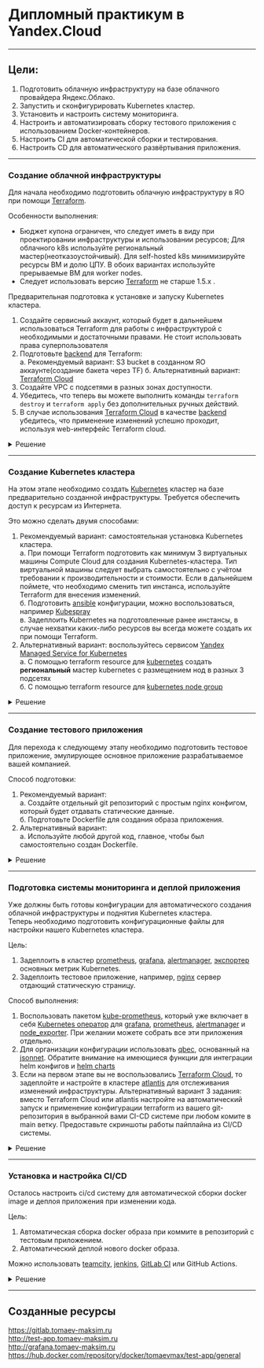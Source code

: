 # Дипломный практикум в Yandex.Cloud

---
## Цели:

1. Подготовить облачную инфраструктуру на базе облачного провайдера Яндекс.Облако.
2. Запустить и сконфигурировать Kubernetes кластер.
3. Установить и настроить систему мониторинга.
4. Настроить и автоматизировать сборку тестового приложения с использованием Docker-контейнеров.
5. Настроить CI для автоматической сборки и тестирования.
6. Настроить CD для автоматического развёртывания приложения.

---

### Создание облачной инфраструктуры

Для начала необходимо подготовить облачную инфраструктуру в ЯО при помощи [Terraform](https://www.terraform.io/).

Особенности выполнения:

- Бюджет купона ограничен, что следует иметь в виду при проектировании инфраструктуры и использовании ресурсов;
Для облачного k8s используйте региональный мастер(неотказоустойчивый). Для self-hosted k8s минимизируйте ресурсы ВМ и долю ЦПУ. В обоих вариантах используйте прерываемые ВМ для worker nodes.
- Следует использовать версию [Terraform](https://www.terraform.io/) не старше 1.5.x .

Предварительная подготовка к установке и запуску Kubernetes кластера.

1. Создайте сервисный аккаунт, который будет в дальнейшем использоваться Terraform для работы с инфраструктурой с необходимыми и достаточными правами. Не стоит использовать права суперпользователя
2. Подготовьте [backend](https://www.terraform.io/docs/language/settings/backends/index.html) для Terraform:  
   а. Рекомендуемый вариант: S3 bucket в созданном ЯО аккаунте(создание бакета через TF)
   б. Альтернативный вариант:  [Terraform Cloud](https://app.terraform.io/)  
3. Создайте VPC с подсетями в разных зонах доступности.
4. Убедитесь, что теперь вы можете выполнить команды `terraform destroy` и `terraform apply` без дополнительных ручных действий.
5. В случае использования [Terraform Cloud](https://app.terraform.io/) в качестве [backend](https://www.terraform.io/docs/language/settings/backends/index.html) убедитесь, что применение изменений успешно проходит, используя web-интерфейс Terraform cloud.


<details>
<summary>Решение</summary>
<br>   

 Подготовлена конфигурация согласно требованиям:
 [accaunt](terraform-compute-cloud/sa.tf)   
 [bucket](terraform-compute-cloud/bucket.tf)   
 [vpc](terraform-compute-cloud/main.tf)   
 Так же по результатам работы `terraform apply` будет сформирован [инветории и конфиги](terraform-compute-cloud/infentory.tf) для Kubespray и
выведены в [output](terraform-compute-cloud/outputs.tf) необходимы данные для последующей инициализации S3 bucket и подключения к K8S кластеру.   

Проверяем отработку команд `terraform destroy` и `terraform apply`   
[terraform apply log](terraform-compute-cloud/log/apply.log)   
[terraform destroy log](terraform-compute-cloud/log/destroy.log)   

По результатам отработки `terraform apply`  была создана следующая инфраструктура: 

````   
yandex_iam_service_account.tech-account: Creating...
yandex_vpc_network.my-k8s-net: Creating...
yandex_iam_service_account.bucket-account: Creating...
yandex_compute_image.ubuntu-test: Creating...
yandex_dns_zone.diplom: Creating...
yandex_dns_zone.diplom: Creation complete after 0s [id=dns4eho7a1knaejq1ku0]
yandex_vpc_network.my-k8s-net: Creation complete after 2s [id=enp1n5dt1ren1kp5hasa]
yandex_vpc_subnet.mysubnet-d: Creating...
yandex_vpc_subnet.mysubnet-b: Creating...
yandex_vpc_subnet.mysubnet-a: Creating...
yandex_iam_service_account.tech-account: Creation complete after 2s [id=aje7keuov0demoru8fna]
yandex_resourcemanager_folder_iam_member.k8s-editor: Creating...
yandex_vpc_subnet.mysubnet-b: Creation complete after 1s [id=e2lgjfin94j46rmh7d0g]
yandex_vpc_subnet.mysubnet-a: Creation complete after 2s [id=e9b5na1gkdf634o0km07]
yandex_vpc_subnet.mysubnet-d: Creation complete after 2s [id=fl8d7ve6viq4o5l35hm4]
yandex_iam_service_account.bucket-account: Creation complete after 4s [id=ajepfvljcqcdegaeaguq]
yandex_resourcemanager_folder_iam_member.bucket-account: Creating...
yandex_iam_service_account_static_access_key.bucket-account-key: Creating...
yandex_resourcemanager_folder_iam_member.k8s-editor: Creation complete after 3s [id=b1gb1aal3vgk7p7nr6nd/editor/serviceAccount:aje7keuov0demoru8fna]
yandex_iam_service_account_static_access_key.bucket-account-key: Creation complete after 2s [id=aje7e1clf72poldnc9pg]
yandex_resourcemanager_folder_iam_member.bucket-account: Creation complete after 4s [id=b1gb1aal3vgk7p7nr6nd/storage.admin/serviceAccount:ajepfvljcqcdegaeaguq]
yandex_storage_bucket.project-bucket: Creating...
yandex_compute_image.ubuntu-test: Still creating... [10s elapsed]
yandex_storage_bucket.project-bucket: Creation complete after 3s [id=k8s-tech]
yandex_compute_image.ubuntu-test: Creation complete after 11s [id=fd8hvdone3uuv7448p0h]
yandex_compute_instance_group.k8s-node: Creating...
yandex_compute_instance_group.k8s-node: Still creating... [10s elapsed]
yandex_compute_instance_group.k8s-node: Still creating... [20s elapsed]
yandex_compute_instance_group.k8s-node: Still creating... [30s elapsed]
yandex_compute_instance_group.k8s-node: Still creating... [40s elapsed]
yandex_compute_instance_group.k8s-node: Still creating... [50s elapsed]
yandex_compute_instance_group.k8s-node: Still creating... [1m0s elapsed]
yandex_compute_instance_group.k8s-node: Still creating... [1m10s elapsed]
yandex_compute_instance_group.k8s-node: Still creating... [1m20s elapsed]
yandex_compute_instance_group.k8s-node: Still creating... [1m30s elapsed]
yandex_compute_instance_group.k8s-node: Still creating... [1m40s elapsed]
yandex_compute_instance_group.k8s-node: Creation complete after 1m45s [id=cl1mhmt90llqqlismlba]
yandex_dns_recordset.kas: Creating...
yandex_dns_recordset.registry: Creating...
yandex_dns_recordset.test-app: Creating...
yandex_dns_recordset.minio: Creating...
yandex_dns_recordset.gitlab: Creating...
yandex_dns_recordset.grafana: Creating...
local_file.project: Creating...
local_file.addons: Creating...
local_file.k8s-cluster: Creating...
local_file.addons: Creation complete after 0s [id=ae375bdd85c7ad186378d3507fd64e14b54fa66c]
local_file.k8s-cluster: Creation complete after 0s [id=e7702c0629ad20c7c13eff8a89f2aee93453290f]
local_file.project: Creation complete after 0s [id=454dd23444f380d38d355be6be3c0589ccbbf2d2]
yandex_dns_recordset.gitlab: Creation complete after 0s [id=dns4eho7a1knaejq1ku0/gitlab.tomaev-maksim.ru./A]
yandex_dns_recordset.test-app: Creation complete after 0s [id=dns4eho7a1knaejq1ku0/test-app.tomaev-maksim.ru./A]
yandex_dns_recordset.grafana: Creation complete after 0s [id=dns4eho7a1knaejq1ku0/grafana.tomaev-maksim.ru./A]
yandex_dns_recordset.kas: Creation complete after 1s [id=dns4eho7a1knaejq1ku0/kas.tomaev-maksim.ru./A]
yandex_dns_recordset.minio: Creation complete after 1s [id=dns4eho7a1knaejq1ku0/minio.tomaev-maksim.ru./A]
yandex_dns_recordset.registry: Creation complete after 1s [id=dns4eho7a1knaejq1ku0/registry.tomaev-maksim.ru./A]

Apply complete! Resources: 22 added, 0 changed, 0 destroyed.

Outputs:

access_key = "YCAJEeWBJHVz0bnwx6Zak3Hdd"
external_ip = "158.160.40.229"
secret_key = <sensitive>

````   
![Снимок экрана 2024-02-05 в 20 49 46](https://github.com/tomaevmax/devops-netology/assets/32243921/81ee338c-653e-4ab9-9b6c-65f44841e045)

Для подключения backend S3 внесем правки в [provider.tf](/terraform-compute-cloud/providers.tf)
И проведем инициализацию согласно документации:

````   
➜  terraform-compute-cloud git:(main) ✗ terraform init -backend-config="access_key=YCAJEH2twIBQ59ptKVozJ9pZu" -backend-config="secret_key=YCOZPrEhTXasze6XXBZBGQ5L_5ILw7fPaj3sZYi9"


Initializing the backend...
Do you want to copy existing state to the new backend?
  Pre-existing state was found while migrating the previous "local" backend to the
  newly configured "s3" backend. No existing state was found in the newly
  configured "s3" backend. Do you want to copy this state to the new "s3"
  backend? Enter "yes" to copy and "no" to start with an empty state.

  Enter a value: yes


Successfully configured the backend "s3"! Terraform will automatically
use this backend unless the backend configuration changes.

Initializing provider plugins...
- Reusing previous version of yandex-cloud/yandex from the dependency lock file
- Reusing previous version of hashicorp/local from the dependency lock file
- Using previously-installed yandex-cloud/yandex v0.107.0
- Using previously-installed hashicorp/local v2.4.1

Terraform has been successfully initialized!

You may now begin working with Terraform. Try running "terraform plan" to see
any changes that are required for your infrastructure. All Terraform commands
should now work.

If you ever set or change modules or backend configuration for Terraform,
rerun this command to reinitialize your working directory. If you forget, other
commands will detect it and remind you to do so if necessary. 
````   

</details>

---
### Создание Kubernetes кластера

На этом этапе необходимо создать [Kubernetes](https://kubernetes.io/ru/docs/concepts/overview/what-is-kubernetes/) кластер на базе предварительно созданной инфраструктуры.   Требуется обеспечить доступ к ресурсам из Интернета.

Это можно сделать двумя способами:

1. Рекомендуемый вариант: самостоятельная установка Kubernetes кластера.  
   а. При помощи Terraform подготовить как минимум 3 виртуальных машины Compute Cloud для создания Kubernetes-кластера. Тип виртуальной машины следует выбрать самостоятельно с учётом требовании к производительности и стоимости. Если в дальнейшем поймете, что необходимо сменить тип инстанса, используйте Terraform для внесения изменений.  
   б. Подготовить [ansible](https://www.ansible.com/) конфигурации, можно воспользоваться, например [Kubespray](https://kubernetes.io/docs/setup/production-environment/tools/kubespray/)  
   в. Задеплоить Kubernetes на подготовленные ранее инстансы, в случае нехватки каких-либо ресурсов вы всегда можете создать их при помощи Terraform.
2. Альтернативный вариант: воспользуйтесь сервисом [Yandex Managed Service for Kubernetes](https://cloud.yandex.ru/services/managed-kubernetes)  
  а. С помощью terraform resource для [kubernetes](https://registry.terraform.io/providers/yandex-cloud/yandex/latest/docs/resources/kubernetes_cluster) создать **региональный** мастер kubernetes с размещением нод в разных 3 подсетях      
  б. С помощью terraform resource для [kubernetes node group](https://registry.terraform.io/providers/yandex-cloud/yandex/latest/docs/resources/kubernetes_node_group)


<details>
<summary>Решение</summary>
<br>   
Установку будем производить с помощью [Kubespray](https://kubespray.io/#/) одним из рекомендованных способов, а именно с помощью docker образа.      
После разворачивания инфраструктуры были сформированы [инветории и конфиги](terraform-compute-cloud/infentory.tf).   
Запускаем докер образ следующей командой, сразу монтирую к образу созданные инветори и конфиги:   

````  
➜  terraform-compute-cloud git:(main) ✗ docker run --rm -it --mount type=bind,source="${HOME}"/.ssh/id_ed25519,dst=/root/.ssh/id_rsa --mount type=bind,source="${PWD}"/inventory/hosts.yaml,dst=/kubespray/inventory/my/hosts.yaml --mount type=bind,source="${PWD}"/inventory/addons.yml,dst=/kubespray/inventory/my/group_vars/k8s_cluster/addons.yml --mount type=bind,source="${PWD}"/inventory/k8s-cluster.yml,dst=/kubespray/inventory/my/group_vars/k8s_cluster/k8s-cluster.yml quay.io/kubespray/kubespray:v2.23.1 bash
WARNING: The requested image's platform (linux/amd64) does not match the detected host platform (linux/arm64/v8) and no specific platform was requested
root@872f44fb35dc:/kubespray# cp -rnp inventory/sample/* inventory/my
root@872f44fb35dc:/kubespray# ansible-playbook -i inventory/my/hosts.yaml  -u ubuntu --become  cluster.yml

````   
После копирования остальных конфигурационных файлов в наше инветори внутри образа, запускаем playbook.    
Лог отработки playbook:   
[ansyble log](terraform-compute-cloud/log/ansyble.log)   
Результат отработки playbook
````   
Monday 05 February 2024  17:57:47 +0000 (0:00:00.120)       0:25:32.553 ******* 
=============================================================================== 
download : Download_file | Download item ----------------------------------------------------------------------------------------------------------------------------------------------------------------------------------------------------------------------------------------------------------------- 359.31s
download : Download_file | Download item ------------------------------------------------------------------------------------------------------------------------------------------------------------------------------------------------------------------------------------------------------------------ 63.40s
download : Download_file | Download item ------------------------------------------------------------------------------------------------------------------------------------------------------------------------------------------------------------------------------------------------------------------ 34.99s
kubernetes/preinstall : Install packages requirements ----------------------------------------------------------------------------------------------------------------------------------------------------------------------------------------------------------------------------------------------------- 30.34s
download : Download_file | Download item ------------------------------------------------------------------------------------------------------------------------------------------------------------------------------------------------------------------------------------------------------------------ 29.47s
kubernetes/kubeadm : Join to cluster ---------------------------------------------------------------------------------------------------------------------------------------------------------------------------------------------------------------------------------------------------------------------- 26.77s
bootstrap-os : Install dbus for the hostname module ------------------------------------------------------------------------------------------------------------------------------------------------------------------------------------------------------------------------------------------------------- 26.54s
kubernetes-apps/ingress_controller/ingress_nginx : NGINX Ingress Controller | Create manifests ------------------------------------------------------------------------------------------------------------------------------------------------------------------------------------------------------------ 20.30s
kubernetes-apps/ansible : Kubernetes Apps | Lay Down CoreDNS templates ------------------------------------------------------------------------------------------------------------------------------------------------------------------------------------------------------------------------------------ 18.98s
download : Download_container | Download image if required ------------------------------------------------------------------------------------------------------------------------------------------------------------------------------------------------------------------------------------------------ 17.37s
download : Download_container | Download image if required ------------------------------------------------------------------------------------------------------------------------------------------------------------------------------------------------------------------------------------------------ 14.24s
kubernetes/preinstall : Update package management cache (APT) --------------------------------------------------------------------------------------------------------------------------------------------------------------------------------------------------------------------------------------------- 13.42s
kubernetes-apps/external_provisioner/local_volume_provisioner : Local Volume Provisioner | Create manifests ----------------------------------------------------------------------------------------------------------------------------------------------------------------------------------------------- 12.57s
kubernetes-apps/external_provisioner/local_path_provisioner : Local Path Provisioner | Create manifests --------------------------------------------------------------------------------------------------------------------------------------------------------------------------------------------------- 12.25s
bootstrap-os : Fetch /etc/os-release ---------------------------------------------------------------------------------------------------------------------------------------------------------------------------------------------------------------------------------------------------------------------- 12.17s
download : Download_container | Download image if required ------------------------------------------------------------------------------------------------------------------------------------------------------------------------------------------------------------------------------------------------ 11.20s
network_plugin/calico : Calico | Create calico manifests -------------------------------------------------------------------------------------------------------------------------------------------------------------------------------------------------------------------------------------------------- 10.85s
download : Download_container | Download image if required ------------------------------------------------------------------------------------------------------------------------------------------------------------------------------------------------------------------------------------------------ 10.63s
etcd : Reload etcd ---------------------------------------------------------------------------------------------------------------------------------------------------------------------------------------------------------------------------------------------------------------------------------------- 10.50s
container-engine/containerd : Download_file | Download item ----------------------------------------------------------------------------------------------------------------------------------------------------------------------------------------------------------------------------------------------- 10.38s
root@cd6c31e9fa68:/kubespray# 

```` 

Выполняем подключение к control plane node и копируем admin.conf к себе на локальную ноду.

````
➜  diplom git:(main) ✗ ssh ubuntu@158.160.40.229
Welcome to Ubuntu 22.04.3 LTS (GNU/Linux 5.15.0-92-generic x86_64)

 * Documentation:  https://help.ubuntu.com
 * Management:     https://landscape.canonical.com
 * Support:        https://ubuntu.com/pro

  System information as of Mon Feb  5 06:05:36 PM UTC 2024

  System load:  0.01513671875      Processes:             196
  Usage of /:   13.6% of 58.96GB   Users logged in:       0
  Memory usage: 7%                 IPv4 address for eth0: 10.5.0.34
  Swap usage:   0%

 * Strictly confined Kubernetes makes edge and IoT secure. Learn how MicroK8s
   just raised the bar for easy, resilient and secure K8s cluster deployment.

   https://ubuntu.com/engage/secure-kubernetes-at-the-edge

Expanded Security Maintenance for Applications is not enabled.

0 updates can be applied immediately.

Enable ESM Apps to receive additional future security updates.
See https://ubuntu.com/esm or run: sudo pro status


Last login: Mon Feb  5 17:33:04 2024 from 109.248.252.157
ubuntu@node1:~$ sudo cat /etc/kubernetes/admin.conf
apiVersion: v1
clusters:
- cluster:
    certificate-authority-data:  *****
    server: https://127.0.0.1:6443
  name: cluster.local
contexts:
- context:
    cluster: cluster.local
    user: kubernetes-admin
  name: kubernetes-admin@cluster.local
current-context: kubernetes-admin@cluster.local
kind: Config
preferences: {}
users:
- name: kubernetes-admin
  user:
    client-certificate-data: *****
    client-key-data: *****
   
````   
Переносим конфиг к себе на локальный компьютер, заменив server: https://127.0.0.1:6443 на server: https://158.160.40.229:6443
Проверяем отрботку команды 

````  
➜  diplom git:(main) ✗ kubectl get pods --all-namespaces
NAMESPACE            NAME                                       READY   STATUS    RESTARTS   AGE
ingress-nginx        ingress-nginx-controller-jv45m             1/1     Running   0          14m
ingress-nginx        ingress-nginx-controller-k2tdh             1/1     Running   0          14m
ingress-nginx        ingress-nginx-controller-snjwt             1/1     Running   0          14m
kube-system          calico-kube-controllers-794577df96-blhkz   1/1     Running   0          15m
kube-system          calico-node-bmgx8                          1/1     Running   0          15m
kube-system          calico-node-mzcbl                          1/1     Running   0          15m
kube-system          calico-node-tnbls                          1/1     Running   0          15m
kube-system          coredns-5c469774b8-q42j4                   1/1     Running   0          13m
kube-system          coredns-5c469774b8-vpzsv                   1/1     Running   0          13m
kube-system          dns-autoscaler-f455cf558-cr9j8             1/1     Running   0          13m
kube-system          kube-apiserver-node1                       1/1     Running   1          17m
kube-system          kube-controller-manager-node1              1/1     Running   2          17m
kube-system          kube-proxy-rg85m                           1/1     Running   0          16m
kube-system          kube-proxy-x5pbb                           1/1     Running   0          16m
kube-system          kube-proxy-x6c2l                           1/1     Running   0          16m
kube-system          kube-scheduler-node1                       1/1     Running   1          17m
kube-system          local-volume-provisioner-4tprs             1/1     Running   0          14m
kube-system          local-volume-provisioner-65449             1/1     Running   0          14m
kube-system          local-volume-provisioner-cf9l6             1/1     Running   0          14m
kube-system          nginx-proxy-node2                          1/1     Running   0          16m
kube-system          nginx-proxy-node3                          1/1     Running   0          16m
kube-system          nodelocaldns-bsltn                         1/1     Running   0          13m
kube-system          nodelocaldns-mvcf4                         1/1     Running   0          13m
kube-system          nodelocaldns-r45bd                         1/1     Running   0          13m
local-path-storage   local-path-provisioner-6f7b5796d5-tq6jk    1/1     Running   0          13m

````   
</details>    

---
### Создание тестового приложения

Для перехода к следующему этапу необходимо подготовить тестовое приложение, эмулирующее основное приложение разрабатываемое вашей компанией.

Способ подготовки:

1. Рекомендуемый вариант:  
   а. Создайте отдельный git репозиторий с простым nginx конфигом, который будет отдавать статические данные.  
   б. Подготовьте Dockerfile для создания образа приложения.  
2. Альтернативный вариант:  
   а. Используйте любой другой код, главное, чтобы был самостоятельно создан Dockerfile.


<details>
<summary>Решение</summary>
<br>  

 Создаем репозитарий на [GitHub](https://github.com/tomaevmax/test-app/tree/main)   
 Собираем и пуши в [DockerHub](https://hub.docker.com/repository/docker/tomaevmax/test-app/general) наше приложение .   
 ````   
➜  docker git:(main) ✗ docker build --platform=linux/amd64 -f Dockerfile -t test-app:1.0.0. . 
[+] Building 1.0s (7/7) FINISHED                                                                                                                                                                                                                                                              docker:desktop-linux
 => [internal] load .dockerignore                                                                                                                                                                                                                                                                             0.0s
 => => transferring context: 2B                                                                                                                                                                                                                                                                               0.0s
 => [internal] load build definition from Dockerfile                                                                                                                                                                                                                                                          0.0s
 => => transferring dockerfile: 93B                                                                                                                                                                                                                                                                           0.0s
 => [internal] load metadata for docker.io/library/nginx:stable                                                                                                                                                                                                                                               0.9s
 => [internal] load build context                                                                                                                                                                                                                                                                             0.0s
 => => transferring context: 32B                                                                                                                                                                                                                                                                              0.0s
 => [1/2] FROM docker.io/library/nginx:stable@sha256:eb0007fd8cb8cce31771a87b8be09a3b7099ca50527ab3098a2cde9ccfafe747                                                                                                                                                                                         0.0s
 => CACHED [2/2] COPY index.html /usr/share/nginx/html/                                                                                                                                                                                                                                                       0.0s
 => exporting to image                                                                                                                                                                                                                                                                                        0.0s
 => => exporting layers                                                                                                                                                                                                                                                                                       0.0s
 => => writing image sha256:a83c995960cd9bf0e6abd5718182deba3c9331eaea5589941674301e2263c5b2                                                                                                                                                                                                                  0.0s
 => => naming to docker.io/library/test-app:1.0.0.                                                                                                                                                                                                                                                            0.0s

What's Next?
  View summary of image vulnerabilities and recommendations → docker scout quickview
➜  docker git:(main) ✗ docker tag test-app:1.0.0. tomaevmax/test-app:1.0.0                   
➜  docker git:(main) ✗ docker push tomaevmax/test-app:1.0.0                   
The push refers to repository [docker.io/tomaevmax/test-app]
43e8128f7ec8: Pushed 
1e9dec811b0e: Mounted from library/nginx 
26343c662928: Mounted from library/nginx 
41c89c58dd77: Mounted from library/nginx 
0353a20b40d7: Mounted from library/nginx 
abc76e6033f5: Mounted from library/nginx 
30e7249f6651: Mounted from library/nginx 
1.0.0: digest: sha256:06d4a0ca4321662ec2f4b07fde0a6b445cf91ed5592bc217c5fd38c33d243854 size: 1777
➜  docker git:(main) ✗ 

 ````

</details>    

---
### Подготовка cистемы мониторинга и деплой приложения

Уже должны быть готовы конфигурации для автоматического создания облачной инфраструктуры и поднятия Kubernetes кластера.  
Теперь необходимо подготовить конфигурационные файлы для настройки нашего Kubernetes кластера.

Цель:
1. Задеплоить в кластер [prometheus](https://prometheus.io/), [grafana](https://grafana.com/), [alertmanager](https://github.com/prometheus/alertmanager), [экспортер](https://github.com/prometheus/node_exporter) основных метрик Kubernetes.
2. Задеплоить тестовое приложение, например, [nginx](https://www.nginx.com/) сервер отдающий статическую страницу.

Способ выполнения:
1. Воспользовать пакетом [kube-prometheus](https://github.com/prometheus-operator/kube-prometheus), который уже включает в себя [Kubernetes оператор](https://operatorhub.io/) для [grafana](https://grafana.com/), [prometheus](https://prometheus.io/), [alertmanager](https://github.com/prometheus/alertmanager) и [node_exporter](https://github.com/prometheus/node_exporter). При желании можете собрать все эти приложения отдельно.
2. Для организации конфигурации использовать [qbec](https://qbec.io/), основанный на [jsonnet](https://jsonnet.org/). Обратите внимание на имеющиеся функции для интеграции helm конфигов и [helm charts](https://helm.sh/)
3. Если на первом этапе вы не воспользовались [Terraform Cloud](https://app.terraform.io/), то задеплойте и настройте в кластере [atlantis](https://www.runatlantis.io/) для отслеживания изменений инфраструктуры. Альтернативный вариант 3 задания: вместо Terraform Cloud или atlantis настройте на автоматический запуск и применение конфигурации terraform из вашего git-репозитория в выбранной вами CI-CD системе при любом комите в main ветку. Предоставьте скриншоты работы пайплайна из CI/CD системы.


<details>
<summary>Решение</summary>
<br>  

Установку кластера prometeus будем производить с помощью пакета [kube-prometheus](https://github.com/tomaevmax/kube-prometheus)   
От себя добавим туда конфиг [ingress](https://github.com/tomaevmax/kube-prometheus/blob/main/manifests/grafana-ingress.yaml) и подправим [политику](https://github.com/tomaevmax/kube-prometheus/blob/main/manifests/grafana-networkPolicy.yaml) 

````   
➜  kube-prometheus git:(main) kubectl apply --server-side -f manifests/setup
customresourcedefinition.apiextensions.k8s.io/alertmanagerconfigs.monitoring.coreos.com serverside-applied
customresourcedefinition.apiextensions.k8s.io/alertmanagers.monitoring.coreos.com serverside-applied
customresourcedefinition.apiextensions.k8s.io/podmonitors.monitoring.coreos.com serverside-applied
customresourcedefinition.apiextensions.k8s.io/probes.monitoring.coreos.com serverside-applied
customresourcedefinition.apiextensions.k8s.io/prometheuses.monitoring.coreos.com serverside-applied
customresourcedefinition.apiextensions.k8s.io/prometheusagents.monitoring.coreos.com serverside-applied
customresourcedefinition.apiextensions.k8s.io/prometheusrules.monitoring.coreos.com serverside-applied
customresourcedefinition.apiextensions.k8s.io/scrapeconfigs.monitoring.coreos.com serverside-applied
customresourcedefinition.apiextensions.k8s.io/servicemonitors.monitoring.coreos.com serverside-applied
customresourcedefinition.apiextensions.k8s.io/thanosrulers.monitoring.coreos.com serverside-applied
namespace/monitoring serverside-applied
➜  kube-prometheus git:(main) kubectl wait \
        --for condition=Established \
        --all CustomResourceDefinition \
        --namespace=monitoring
customresourcedefinition.apiextensions.k8s.io/alertmanagerconfigs.monitoring.coreos.com condition met
customresourcedefinition.apiextensions.k8s.io/alertmanagers.monitoring.coreos.com condition met
customresourcedefinition.apiextensions.k8s.io/bgpconfigurations.crd.projectcalico.org condition met
customresourcedefinition.apiextensions.k8s.io/bgppeers.crd.projectcalico.org condition met
customresourcedefinition.apiextensions.k8s.io/blockaffinities.crd.projectcalico.org condition met
customresourcedefinition.apiextensions.k8s.io/caliconodestatuses.crd.projectcalico.org condition met
customresourcedefinition.apiextensions.k8s.io/clusterinformations.crd.projectcalico.org condition met
customresourcedefinition.apiextensions.k8s.io/felixconfigurations.crd.projectcalico.org condition met
customresourcedefinition.apiextensions.k8s.io/globalnetworkpolicies.crd.projectcalico.org condition met
customresourcedefinition.apiextensions.k8s.io/globalnetworksets.crd.projectcalico.org condition met
customresourcedefinition.apiextensions.k8s.io/hostendpoints.crd.projectcalico.org condition met
customresourcedefinition.apiextensions.k8s.io/ipamblocks.crd.projectcalico.org condition met
customresourcedefinition.apiextensions.k8s.io/ipamconfigs.crd.projectcalico.org condition met
customresourcedefinition.apiextensions.k8s.io/ipamhandles.crd.projectcalico.org condition met
customresourcedefinition.apiextensions.k8s.io/ippools.crd.projectcalico.org condition met
customresourcedefinition.apiextensions.k8s.io/ipreservations.crd.projectcalico.org condition met
customresourcedefinition.apiextensions.k8s.io/kubecontrollersconfigurations.crd.projectcalico.org condition met
customresourcedefinition.apiextensions.k8s.io/networkpolicies.crd.projectcalico.org condition met
customresourcedefinition.apiextensions.k8s.io/networksets.crd.projectcalico.org condition met
customresourcedefinition.apiextensions.k8s.io/podmonitors.monitoring.coreos.com condition met
customresourcedefinition.apiextensions.k8s.io/probes.monitoring.coreos.com condition met
customresourcedefinition.apiextensions.k8s.io/prometheusagents.monitoring.coreos.com condition met
customresourcedefinition.apiextensions.k8s.io/prometheuses.monitoring.coreos.com condition met
customresourcedefinition.apiextensions.k8s.io/prometheusrules.monitoring.coreos.com condition met
customresourcedefinition.apiextensions.k8s.io/scrapeconfigs.monitoring.coreos.com condition met
customresourcedefinition.apiextensions.k8s.io/servicemonitors.monitoring.coreos.com condition met
customresourcedefinition.apiextensions.k8s.io/thanosrulers.monitoring.coreos.com condition met
➜  kube-prometheus git:(main) kubectl apply -f manifests/
alertmanager.monitoring.coreos.com/main created
networkpolicy.networking.k8s.io/alertmanager-main created
poddisruptionbudget.policy/alertmanager-main created
prometheusrule.monitoring.coreos.com/alertmanager-main-rules created
secret/alertmanager-main created
service/alertmanager-main created
serviceaccount/alertmanager-main created
servicemonitor.monitoring.coreos.com/alertmanager-main created
clusterrole.rbac.authorization.k8s.io/blackbox-exporter created
clusterrolebinding.rbac.authorization.k8s.io/blackbox-exporter created
configmap/blackbox-exporter-configuration created
deployment.apps/blackbox-exporter created
networkpolicy.networking.k8s.io/blackbox-exporter created
service/blackbox-exporter created
serviceaccount/blackbox-exporter created
servicemonitor.monitoring.coreos.com/blackbox-exporter created
secret/grafana-config created
secret/grafana-datasources created
configmap/grafana-dashboard-alertmanager-overview created
configmap/grafana-dashboard-apiserver created
configmap/grafana-dashboard-cluster-total created
configmap/grafana-dashboard-controller-manager created
configmap/grafana-dashboard-grafana-overview created
configmap/grafana-dashboard-k8s-resources-cluster created
configmap/grafana-dashboard-k8s-resources-multicluster created
configmap/grafana-dashboard-k8s-resources-namespace created
configmap/grafana-dashboard-k8s-resources-node created
configmap/grafana-dashboard-k8s-resources-pod created
configmap/grafana-dashboard-k8s-resources-workload created
configmap/grafana-dashboard-k8s-resources-workloads-namespace created
configmap/grafana-dashboard-kubelet created
configmap/grafana-dashboard-namespace-by-pod created
configmap/grafana-dashboard-namespace-by-workload created
configmap/grafana-dashboard-node-cluster-rsrc-use created
configmap/grafana-dashboard-node-rsrc-use created
configmap/grafana-dashboard-nodes-darwin created
configmap/grafana-dashboard-nodes created
configmap/grafana-dashboard-persistentvolumesusage created
configmap/grafana-dashboard-pod-total created
configmap/grafana-dashboard-prometheus-remote-write created
configmap/grafana-dashboard-prometheus created
configmap/grafana-dashboard-proxy created
configmap/grafana-dashboard-scheduler created
configmap/grafana-dashboard-workload-total created
configmap/grafana-dashboards created
deployment.apps/grafana created
ingress.networking.k8s.io/grafana-ingress created
networkpolicy.networking.k8s.io/grafana created
prometheusrule.monitoring.coreos.com/grafana-rules created
service/grafana created
serviceaccount/grafana created
servicemonitor.monitoring.coreos.com/grafana created
prometheusrule.monitoring.coreos.com/kube-prometheus-rules created
clusterrole.rbac.authorization.k8s.io/kube-state-metrics created
clusterrolebinding.rbac.authorization.k8s.io/kube-state-metrics created
deployment.apps/kube-state-metrics created
networkpolicy.networking.k8s.io/kube-state-metrics created
prometheusrule.monitoring.coreos.com/kube-state-metrics-rules created
service/kube-state-metrics created
serviceaccount/kube-state-metrics created
servicemonitor.monitoring.coreos.com/kube-state-metrics created
prometheusrule.monitoring.coreos.com/kubernetes-monitoring-rules created
servicemonitor.monitoring.coreos.com/kube-apiserver created
servicemonitor.monitoring.coreos.com/coredns created
servicemonitor.monitoring.coreos.com/kube-controller-manager created
servicemonitor.monitoring.coreos.com/kube-scheduler created
servicemonitor.monitoring.coreos.com/kubelet created
clusterrole.rbac.authorization.k8s.io/node-exporter created
clusterrolebinding.rbac.authorization.k8s.io/node-exporter created
daemonset.apps/node-exporter created
networkpolicy.networking.k8s.io/node-exporter created
prometheusrule.monitoring.coreos.com/node-exporter-rules created
service/node-exporter created
serviceaccount/node-exporter created
servicemonitor.monitoring.coreos.com/node-exporter created
clusterrole.rbac.authorization.k8s.io/prometheus-k8s created
clusterrolebinding.rbac.authorization.k8s.io/prometheus-k8s created
networkpolicy.networking.k8s.io/prometheus-k8s created
poddisruptionbudget.policy/prometheus-k8s created
prometheus.monitoring.coreos.com/k8s created
prometheusrule.monitoring.coreos.com/prometheus-k8s-prometheus-rules created
rolebinding.rbac.authorization.k8s.io/prometheus-k8s-config created
rolebinding.rbac.authorization.k8s.io/prometheus-k8s created
rolebinding.rbac.authorization.k8s.io/prometheus-k8s created
rolebinding.rbac.authorization.k8s.io/prometheus-k8s created
role.rbac.authorization.k8s.io/prometheus-k8s-config created
role.rbac.authorization.k8s.io/prometheus-k8s created
role.rbac.authorization.k8s.io/prometheus-k8s created
role.rbac.authorization.k8s.io/prometheus-k8s created
service/prometheus-k8s created
serviceaccount/prometheus-k8s created
servicemonitor.monitoring.coreos.com/prometheus-k8s created
apiservice.apiregistration.k8s.io/v1beta1.metrics.k8s.io created
clusterrole.rbac.authorization.k8s.io/prometheus-adapter created
clusterrole.rbac.authorization.k8s.io/system:aggregated-metrics-reader created
clusterrolebinding.rbac.authorization.k8s.io/prometheus-adapter created
clusterrolebinding.rbac.authorization.k8s.io/resource-metrics:system:auth-delegator created
clusterrole.rbac.authorization.k8s.io/resource-metrics-server-resources created
configmap/adapter-config created
deployment.apps/prometheus-adapter created
networkpolicy.networking.k8s.io/prometheus-adapter created
poddisruptionbudget.policy/prometheus-adapter created
rolebinding.rbac.authorization.k8s.io/resource-metrics-auth-reader created
service/prometheus-adapter created
serviceaccount/prometheus-adapter created
servicemonitor.monitoring.coreos.com/prometheus-adapter created
clusterrole.rbac.authorization.k8s.io/prometheus-operator created
clusterrolebinding.rbac.authorization.k8s.io/prometheus-operator created
deployment.apps/prometheus-operator created
networkpolicy.networking.k8s.io/prometheus-operator created
prometheusrule.monitoring.coreos.com/prometheus-operator-rules created
service/prometheus-operator created
serviceaccount/prometheus-operator created
servicemonitor.monitoring.coreos.com/prometheus-operator created

````   
Проверяем доступность через Http grafana      
````   
➜  diplom git:(main) ✗ kubectl get ingress -A
NAMESPACE    NAME              CLASS   HOSTS                      ADDRESS          PORTS   AGE
monitoring   grafana-ingress   nginx   grafana.tomaev-maksim.ru   158.160.40.229   80      92s

````   

![Снимок экрана 2024-02-05 в 21 45 40](https://github.com/tomaevmax/devops-netology/assets/32243921/b19ab989-c739-4cbe-9818-9007770a5e57)   

Для формирование чартов своего приложения будем использовать [qbec](https://qbec.io/)
Подготовим [компонет](../test-app/test-app/components/test-app.jsonnet), который будем фофрмировать сразу три сущности: deployments, services, ingresses.   

Произведем установку:
````   
➜  test-app git:(main) ✗ qbec validate default
setting cluster to cluster.local
setting context to kubernetes-admin@cluster.local
cluster metadata load took 213ms
1 components evaluated in 4ms
✔ ingresses test-app -n default (source test-app) is valid
✔ deployments test-app -n default (source test-app) is valid
✔ services test-app -n default (source test-app) is valid
---
stats:
  valid: 3

command took 360ms
➜  test-app git:(main) ✗ qbec apply default   
setting cluster to cluster.local
setting context to kubernetes-admin@cluster.local
cluster metadata load took 233ms
1 components evaluated in 4ms

will synchronize 3 object(s)

Do you want to continue [y/n]: y
1 components evaluated in 5ms
create ingresses test-app -n default (source test-app)
create deployments test-app -n default (source test-app)
create services test-app -n default (source test-app)
server objects load took 440ms
---
stats:
  created:
  - ingresses test-app -n default (source test-app)
  - deployments test-app -n default (source test-app)
  - services test-app -n default (source test-app)

waiting for readiness of 1 objects
  - deployments test-app -n default

  0s    : deployments test-app -n default :: 0 of 1 updated replicas are available
✓ 1s    : deployments test-app -n default :: successfully rolled out (0 remaining)

✓ 1s: rollout complete
command took 3.6s

````   
Проверим доступность приложения по Http   
````  
➜  test-app git:(main) ✗ kubectl get ingress
NAME       CLASS   HOSTS                       ADDRESS          PORTS   AGE
test-app   nginx   test-app.tomaev-maksim.ru   158.160.56.126   80      82s

````   
![Снимок экрана 2024-02-06 в 09 50 44](https://github.com/tomaevmax/devops-netology/assets/32243921/656e483d-409b-4e7f-bece-c816d4814975)

</details>    


---
### Установка и настройка CI/CD

Осталось настроить ci/cd систему для автоматической сборки docker image и деплоя приложения при изменении кода.

Цель:

1. Автоматическая сборка docker образа при коммите в репозиторий с тестовым приложением.
2. Автоматический деплой нового docker образа.

Можно использовать [teamcity](https://www.jetbrains.com/ru-ru/teamcity/), [jenkins](https://www.jenkins.io/), [GitLab CI](https://about.gitlab.com/stages-devops-lifecycle/continuous-integration/) или GitHub Actions.


<details>
<summary>Решение</summary>
<br>  

Организовывать ci/cd будем на основе [Gitlab CI](https://docs.gitlab.com/16.8/charts/quickstart/index.html)   
Установку будем производить с помощью helm.
Лог установки :   

````  
➜  diplom git:(main) ✗ helm install gitlab gitlab/gitlab \                                                                          
  --set global.hosts.domain=tomaev-maksim.ru \
  --set certmanager-issuer.email=tomaevmax@gmail.com
NAME: gitlab
LAST DEPLOYED: Thu Feb  8 08:01:19 2024
NAMESPACE: default
STATUS: deployed
REVISION: 1
NOTES:
=== CRITICAL
The following charts are included for evaluation purposes only. They will not be supported by GitLab Support
for production workloads. Use Cloud Native Hybrid deployments for production. For more information visit
https://docs.gitlab.com/charts/installation/index.html#use-the-reference-architectures.
- PostgreSQL
- Redis
- Gitaly
- MinIO

=== NOTICE
The minimum required version of PostgreSQL is now 13. See https://gitlab.com/gitlab-org/charts/gitlab/-/blob/master/doc/installation/upgrade.md for more details.

=== NOTICE
You've installed GitLab Runner without the ability to use 'docker in docker'.
The GitLab Runner chart (gitlab/gitlab-runner) is deployed without the `privileged` flag by default for security purposes. This can be changed by setting `gitlab-runner.runners.privileged` to `true`. Before doing so, please read the GitLab Runner chart's documentation on why we
chose not to enable this by default. See https://docs.gitlab.com/runner/install/kubernetes.html#running-docker-in-docker-containers-with-gitlab-runners
Help us improve the installation experience, let us know how we did with a 1 minute survey:https://gitlab.fra1.qualtrics.com/jfe/form/SV_6kVqZANThUQ1bZb?installation=helm&release=16-8

````   
Ждем некоторое время до полного разворачивания подов.
Проверяем в соответствии с инструкцией готовность ингресс.

````   
➜  diplom git:(main) ✗ kubectl get ingress -lrelease=gitlab
NAME                        CLASS          HOSTS                       ADDRESS         PORTS     AGE
gitlab-kas                  gitlab-nginx   kas.tomaev-maksim.ru        158.160.39.35   80, 443   6m9s
gitlab-minio                gitlab-nginx   minio.tomaev-maksim.ru      158.160.39.35   80, 443   6m9s
gitlab-registry             gitlab-nginx   registry.tomaev-maksim.ru   158.160.39.35   80, 443   6m9s
gitlab-webservice-default   gitlab-nginx   gitlab.tomaev-maksim.ru     158.160.39.35   80, 443   6m9s

````   
Получем токен от root для первичной авторизации для этого воспользуемся командой:
````
kubectl get secret gitlab-gitlab-initial-root-password -ojsonpath='{.data.password}' | base64 --decode ; echo   

```` 
Авторизуемся и импортируем репозитарий нашего тестового приложения с GitHub.   

![Снимок экрана 2024-02-08 в 09 25 35](https://github.com/tomaevmax/devops-netology/assets/32243921/7b123fea-a471-4b25-8355-f3fc813e4a39)


Настраиваем  [.gitlab-ci.yml](https://github.com/tomaevmax/test-app/blob/main/.gitlab-ci.yml) под согласно заданию. 

Далее наборо скринов  по которомы можно составить картину по комммитам и работе pipeline.

![Снимок экрана 2024-02-09 в 20 36 21](https://github.com/tomaevmax/diplom/assets/32243921/d16c5b10-86e8-43f0-9aaf-6b6c9a259aeb)

![Снимок экрана 2024-02-09 в 20 38 34](https://github.com/tomaevmax/diplom/assets/32243921/679334d6-5ddd-4366-b9f9-c946471b54af)

![Снимок экрана 2024-02-09 в 20 39 51](https://github.com/tomaevmax/diplom/assets/32243921/6c7589b3-af99-433f-93b7-246b4dcbd740)

</details>    

---
## Созданные ресурсы 
https://gitlab.tomaev-maksim.ru        
http://test-app.tomaev-maksim.ru              
http://grafana.tomaev-maksim.ru    
https://hub.docker.com/repository/docker/tomaevmax/test-app/general

